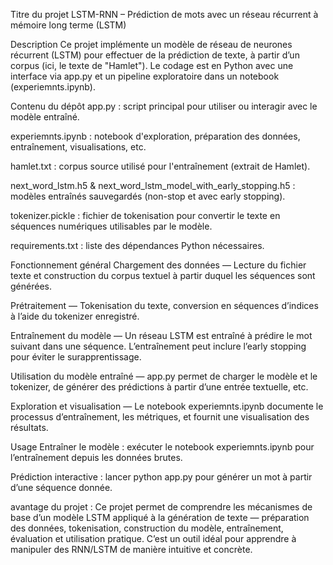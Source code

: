Titre du projet
LSTM-RNN – Prédiction de mots avec un réseau récurrent à mémoire long terme (LSTM)

Description
Ce projet implémente un modèle de réseau de neurones récurrent (LSTM) pour effectuer de la prédiction de texte, à partir d’un corpus (ici, le texte de "Hamlet"). Le codage est en Python avec une interface via app.py et un pipeline exploratoire dans un notebook (experiemnts.ipynb).

Contenu du dépôt
app.py : script principal pour utiliser ou interagir avec le modèle entraîné.

experiemnts.ipynb : notebook d'exploration, préparation des données, entraînement, visualisations, etc.

hamlet.txt : corpus source utilisé pour l'entraînement (extrait de Hamlet).

next_word_lstm.h5 & next_word_lstm_model_with_early_stopping.h5 : modèles entraînés sauvegardés (non-stop et avec early stopping).

tokenizer.pickle : fichier de tokenisation pour convertir le texte en séquences numériques utilisables par le modèle.

requirements.txt : liste des dépendances Python nécessaires.

Fonctionnement général
Chargement des données — Lecture du fichier texte et construction du corpus textuel à partir duquel les séquences sont générées.

Prétraitement — Tokenisation du texte, conversion en séquences d’indices à l’aide du tokenizer enregistré.

Entraînement du modèle — Un réseau LSTM est entraîné à prédire le mot suivant dans une séquence. L’entraînement peut inclure l’early stopping pour éviter le surapprentissage.

Utilisation du modèle entraîné — app.py permet de charger le modèle et le tokenizer, de générer des prédictions à partir d’une entrée textuelle, etc.

Exploration et visualisation — Le notebook experiemnts.ipynb documente le processus d’entraînement, les métriques, et fournit une visualisation des résultats.


Usage
Entraîner le modèle : exécuter le notebook experiemnts.ipynb pour l’entraînement depuis les données brutes.

Prédiction interactive : lancer python app.py pour générer un mot à partir d’une séquence donnée.

avantage du projet : 
Ce projet permet de comprendre les mécanismes de base d’un modèle LSTM appliqué à la génération de texte — préparation des données, tokenisation, construction du modèle, entraînement, évaluation et utilisation pratique. C’est un outil idéal pour apprendre à manipuler des RNN/LSTM de manière intuitive et concrète.